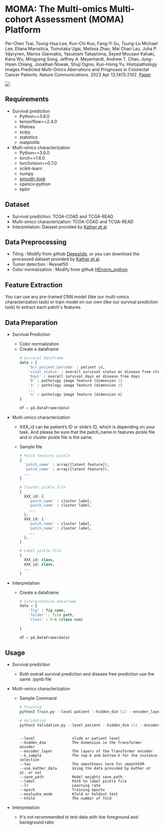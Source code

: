 # MOMA: The Multi-omics Multi-cohort Assessment (MOMA) Platform
Pei-Chen Tsai, Tsung-Hua Lee, Kun-Chi Kuo, Fang-Yi Su, Tsung-Lu Michael Lee, Eliana Marostica, Tomotaka Ugai, Melissa Zhao, Mai Chan Lau, Juha P. Väyrynen, Marios Giannakis, Yasutoshi Takashima, Seyed Mousavi Kahaki, Kana Wu, Mingyang Song, Jeffrey A. Meyerhardt, Andrew T. Chan, Jung-Hsien Chiang, Jonathan Nowak, Shuji Ogino, Kun-Hsing Yu. Histopathology Images Predicted Multi-Omics Aberrations and Prognoses in Colorectal Cancer Patients. Nature Communications. 2023 Apr 13;14(1):2102. [Paper](https://pubmed.ncbi.nlm.nih.gov/37055393/)

![](https://i.imgur.com/qm4OLtI.png)



## Requirements
* Survival prediction
    * Python==3.6.0
    * tensorflow==2.4.0
    * lifelines
    * scipy
    * statistics
    * matplotlib
* Multi-omics characterization
    * Python==3.6.0
    * torch==1.6.0
    * torchvision==0.7.0
    * scikit-learn
    * numpy
    * [smooth-topk](https://github.com/oval-group/smooth-topk)
    * opencv-python
    * tqdm

## Dataset
* Survival prediction: TCGA-COAD and TCGA-READ
* Multi-omics characterization: TCGA-COAD and TCGA-READ
* Interpretation: Dataset provided by [Kather et al](https://zenodo.org/records/1214456)

## Data Preprocessing
* Tiling : Modify from github [Deepslide](https://github.com/mahmoodlab/deepslide), or you can download the processed dataset provided by [Kather et al](https://www.nature.com/articles/s41591-019-0462-y).
* Tumor detection : Resnet50
* Color normalization : Modify from github [HEnorm_python](https://github.com/schaugf/HEnorm_python)

## Feature Extraction
You can use any pre-trained CNN model (like our multi-omics characterization task) or train model on our own (like our survival prediction task) to extract each patch's features.

## Data Preparation
* Survival Prediction
    * Color normalization
    * Create a dataframe
        ``` python
        # Survival dataframe
        data = {
            'bcr_patient_barcode' : patient id,
            'vital_status' : overall survival status or disease free status,
            'Days' : overall survival days or disease free days
            '0' : pathology image feature (dimension 1)
            '1' : pathology image feature (dimension 2)
            ...
            'n' : pathology image feature (dimension n)
        }
        
        df = pd.DataFrame(data)
        ```

* Multi-omics characterization

    * XXX_id can be patient’s ID or slide’s ID, which is depending on your task. And please be sure that the patch_name in features pickle file and in cluster pickle file is the same.
    * Sample file

        ``` python
        # Patch features pickle
        {
          'patch_name' : array([latent feature]),
          'patch_name' : array([latent feature]),
          ...
        }
        ```

        ``` python
        # Cluster pickle file
        {
          XXX_id: {
            'patch_name' : cluster label,
            'patch_name' : cluster label,
            ...
          },
          XXX_id: {
            'patch_name' : cluster label,
            'patch_name' : cluster label,
            ...
          },
        }

        ```

        ``` python
        # Label pickle file
        {
          XXX_id: class,
          XXX_id: class,
          ...
        }
        ```
* Interpretation
    * Create a dataframe
        ``` python
        # Interpretation dataframe
        data = {
            'fig' : fig name,
            'folder' : file path,
            'class' : 0~n (class num)
          
        }
        
        df = pd.DataFrame(data)
        ```

## Usage
* Survival prediction
    * Both overall survival prediction and disease free prediction use the same .ipynb file

* Multi-omics characterization
    * Sample Command
        ``` python
        # Training
        python3 Train.py --level patient --hidden_dim 512 --encoder_layer 6 --k_sample 3 --tau 0.5 --save_path 'path/to/save/' --label 'path/to/label pickle file' --use_kather_data True --epoch 60 --lr 3e-4 --evaluate_mode kfold --kfold 5
        ```
        ``` python
        # Validation
        python3 Validation.py --level patient --hidden_dim 512 --encoder_layer 6 --k_sample 3 --tau 0.5 --save_path 'path/to/save/' --label 'path/to/label pickle file' --use_kather_data True
        ```
        ```shell script

        --level                 slide or patient level
        --hidden_dim            The dimension in the Transformer encoder
        --encoder_layer         The layers of the Transformer encoder
        --k_sample              The top-k and bottom-k for the instance selection
        --tau                   The smoothness term for smoothSVM
        --use_kather_data       Using the data provided by kather et al. or not
        --save_path             Model weights save path
        --label                 Path to label pickle file
        --lr                    Learning rate
        --epoch                 Training epochs
        --evaluate_mode         Kfold or holdout test
        --kfold                 The number of fold
        ```
* Interpretation
    * It's not recommended to test data with low foreground and background ratio
